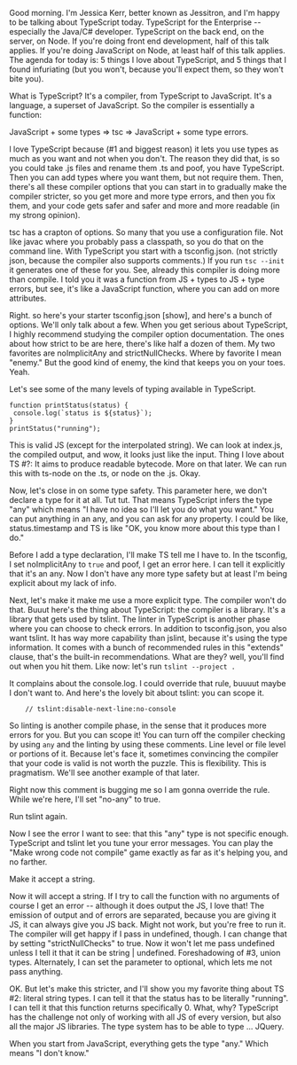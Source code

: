 

Good morning. I'm Jessica Kerr, better known as Jessitron, and I'm happy to be talking about TypeScript today. TypeScript for the Enterprise -- especially the Java/C# developer. TypeScript on the back end, on the server, on Node. If you're doing front end development, half of this talk applies. If you're doing JavaScript on Node, at least half of this talk applies. The agenda for today is: 5  things I love about TypeScript, and 5 things that I found infuriating (but you won't, because you'll expect them, so they won't bite you).

What is TypeScript? It's a compiler, from TypeScript to JavaScript. It's a language, a superset of JavaScript. So the compiler is essentially a function:

JavaScript + some types => tsc => JavaScript + some type errors.

l love TypeScript because (#1 and biggest reason) it lets you use types as much as you want and not when you don't.
The reason they did that, is so you could take .js files and rename them .ts and poof, you have TypeScript. Then you can add types where you want them,
but not require them. Then, there's all these compiler options that you can start in to gradually make the compiler stricter, so you get more and more type
errors, and then you fix them, and your code gets safer and safer and more and more readable (in my strong opinion).

tsc has a crapton of options. So many that you use a configuration file. Not like javac where you probably pass a classpath, so you do that on the command line.
With TypeScript you start with a tsconfig.json. (not strictly json, because the compiler also supports comments.) If you run `tsc --init` it generates one of these for you.
See, already this compiler is doing more than compile. I told you it was a function from JS + types to JS + type errors, but see, it's like a JavaScript function, where you can add on more attributes.

Right. so here's your starter tsconfig.json [show], and here's a bunch of options. We'll only talk about a few. When you get serious about TypeScript, I highly recommend studying the compiler option documentation.
The ones about how strict to be are here, there's like half a dozen of them. My two favorites are noImplicitAny and strictNullChecks. Where by favorite I mean "enemy." But the good kind of enemy, the kind that keeps you on your toes. Yeah.

Let's see some of the many levels of typing available in TypeScript.

```
function printStatus(status) {
 console.log(`status is ${status}`);
}
printStatus("running");
```

This is valid JS (except for the interpolated string). We can look at index.js, the compiled output, and wow, it looks just like the input.
Thing I love about TS #?: It aims to produce readable bytecode. More on that later.
We can run this with ts-node on the .ts, or node on the .js. Okay.

Now, let's close in on some type safety. This parameter here, we don't declare a type for it at all. Tut tut. That means TypeScript infers the type "any" which means "I have no idea so I'll let you do what you want." You can put anything in an any, and you can ask for any property. I could be like, status.timestamp and TS is like "OK, you know more about this type than I do."

Before I add a type declaration, I'll make TS tell me I have to. In the tsconfig, I set noImplicitAny to `true` and poof, I get an error here.
I can tell it explicitly that it's an any. Now I don't have any more type safety but at least I'm being explicit about my lack of info.

Next, let's make it make me use a more explicit type. The compiler won't do that. Buuut here's the thing about TypeScript: the compiler is a library. It's a library that gets used by tslint. The linter in TypeScript is another phase where you can choose to check errors.
In addition to tsconfig.json, you also want tslint. It has way more capability than jslint, because it's using the type information. It comes with a bunch of recommended rules in this "extends" clause, that's the built-in recommendations. What are they? well, you'll find out when you hit them. Like now: let's run `tslint --project .`

It complains about the console.log. I could override that rule, buuuut maybe I don't want to. And here's the lovely bit about tslint: you can scope it.

`    // tslint:disable-next-line:no-console`

So linting is another compile phase, in the sense that it produces more errors for you. But you can scope it! You can turn off the compiler checking by using `any` and the linting by using these comments. Line level or file level or portions of it. Because let's face it, sometimes convincing the compiler that your code is valid is not worth the puzzle. This is flexibility. This is pragmatism.
We'll see another example of that later.

Right now this comment is bugging me so I am gonna override the rule.
While we're here, I'll set "no-any" to true.

Run tslint again.

Now I see the error I want to see: that this "any" type is not specific enough. TypeScript and tslint let you tune your error messages. You can play the "Make wrong code not compile" game exactly as far as it's helping you, and no farther.

Make it accept a string.

Now it will accept a string. If I try to call the function with no arguments of course I get an error -- although it does output the JS, I love that! The emission of output and of errors are separated, because you are giving it JS, it can always give you JS back. Might not work, but you're free to run it.
The compiler will get happy if I pass in undefined, though. I can change that by setting "strictNullChecks" to true.
Now it won't let me pass undefined unless I tell it that it can be string | undefined. Foreshadowing of #3, union types.
Alternately, I can set the parameter to optional, which lets me not pass anything.

OK. But let's make this stricter, and I'll show you my favorite thing about TS #2: literal string types. I can tell it that the status
has to be literally "running". I can tell it that this function returns specifically 0.
What, why?
TypeScript has the challenge not only of working with all JS of every version, but also all the major JS libraries. The type system has to be able to type ... JQuery.

When you start from JavaScript, everything gets the type "any." Which means "I don't know."


